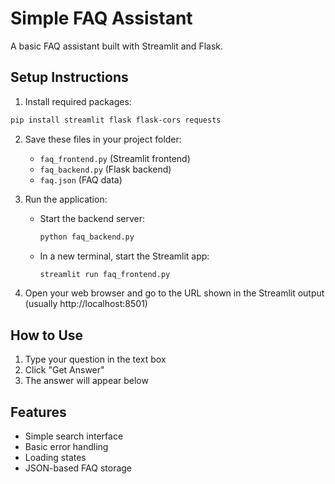 # Simple FAQ Assistant

A basic FAQ assistant built with Streamlit and Flask.

## Setup Instructions

1. Install required packages:
```bash
pip install streamlit flask flask-cors requests
```

2. Save these files in your project folder:
   - `faq_frontend.py` (Streamlit frontend)
   - `faq_backend.py` (Flask backend)
   - `faq.json` (FAQ data)

3. Run the application:
   - Start the backend server:
     ```bash
     python faq_backend.py
     ```
   - In a new terminal, start the Streamlit app:
     ```bash
     streamlit run faq_frontend.py
     ```

4. Open your web browser and go to the URL shown in the Streamlit output (usually http://localhost:8501)

## How to Use

1. Type your question in the text box
2. Click "Get Answer"
3. The answer will appear below

## Features

- Simple search interface
- Basic error handling
- Loading states
- JSON-based FAQ storage